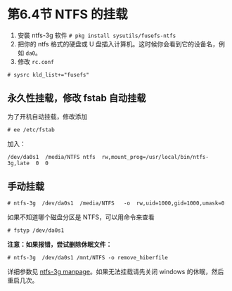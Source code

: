 # 第6.4节 NTFS 的挂载

1. 安裝 ntfs-3g 软件 `# pkg install sysutils/fusefs-ntfs`
2. 把你的 ntfs 格式的硬盘或 U 盘插入计算机。这时候你会看到它的设备名，例如 `da0`。
3. 修改 `rc.conf`

```
# sysrc kld_list+="fusefs"
```

## 永久性挂载，修改 fstab 自动挂载

为了开机自动挂载，修改添加

```
# ee /etc/fstab
```

加入：

```
/dev/da0s1  /media/NTFS ntfs  rw,mount_prog=/usr/local/bin/ntfs-3g,late  0  0
```

## 手动挂载

```
# ntfs-3g  /dev/da0s1  /media/NTFS   -o  rw,uid=1000,gid=1000,umask=0
```

如果不知道哪个磁盘分区是 NTFS，可以用命令来查看

```
# fstyp /dev/da0s1
```

**注意：如果报错，尝试删除休眠文件：**

```
# ntfs-3g  /dev/da0s1 /mnt/NTFS -o remove_hiberfile
```

详细参数见 [ntfs-3g manpage](https://www.freebsd.org/cgi/man.cgi?query=ntfs-3g\&format=html)。如果无法挂载请先关闭 windows 的休眠，然后重启几次。

